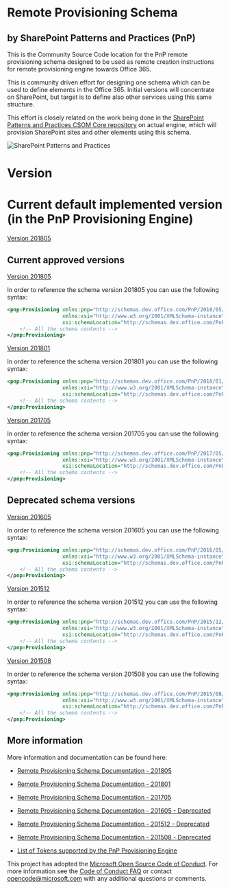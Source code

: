 # Remote Provisioning Schema
## by SharePoint Patterns and Practices (PnP)
This is the Community Source Code location for the PnP remote provisioning schema designed to be used as remote 
creation instructions for remote provisioning engine towards Office 365. 

This is community driven effort for designing one schema which can be used to define elements in the Office 365. 
Initial versions will concentrate on SharePoint, but target is to define also other services using this same structure. 

This effort is closely related on the work being done in the 
[SharePoint Patterns and Practices CSOM Core repository](https://github.com/SharePoint/PnP-Sites-Core) on actual engine, 
which will provision SharePoint sites and other elements using this schema. 

![SharePoint Patterns and Practices](https://devofficecdn.azureedge.net/media/Default/PnP/sppnp.png)

# Version

# Current default implemented version (in the PnP Provisioning Engine) 

[Version 201805](OfficeDevPnP.ProvisioningSchema/ProvisioningSchema-2018-05.xsd)

## Current approved versions

[Version 201805](OfficeDevPnP.ProvisioningSchema/ProvisioningSchema-2018-05.xsd)

In order to reference the schema version 201805 you can use the following syntax:

```xml
<pnp:Provisioning xmlns:pnp="http://schemas.dev.office.com/PnP/2018/05/ProvisioningSchema"
                  xmlns:xsi="http://www.w3.org/2001/XMLSchema-instance"
                  xsi:schemaLocation="http://schemas.dev.office.com/PnP/2018/05/ProvisioningSchema https://raw.githubusercontent.com/OfficeDev/PnP-Provisioning-Schema/master/OfficeDevPnP.ProvisioningSchema/ProvisioningSchema-2018-05.xsd">
	<!-- All the schema contents -->
</pnp:Provisioning>
```

[Version 201801](OfficeDevPnP.ProvisioningSchema/ProvisioningSchema-2018-01.xsd)

In order to reference the schema version 201801 you can use the following syntax:

```xml
<pnp:Provisioning xmlns:pnp="http://schemas.dev.office.com/PnP/2018/01/ProvisioningSchema"
                  xmlns:xsi="http://www.w3.org/2001/XMLSchema-instance"
                  xsi:schemaLocation="http://schemas.dev.office.com/PnP/2018/01/ProvisioningSchema https://raw.githubusercontent.com/OfficeDev/PnP-Provisioning-Schema/master/OfficeDevPnP.ProvisioningSchema/ProvisioningSchema-2018-01.xsd">
	<!-- All the schema contents -->
</pnp:Provisioning>
```

[Version 201705](OfficeDevPnP.ProvisioningSchema/ProvisioningSchema-2017-05.xsd)

In order to reference the schema version 201705 you can use the following syntax:

```xml
<pnp:Provisioning xmlns:pnp="http://schemas.dev.office.com/PnP/2017/05/ProvisioningSchema"
                  xmlns:xsi="http://www.w3.org/2001/XMLSchema-instance"
                  xsi:schemaLocation="http://schemas.dev.office.com/PnP/2017/05/ProvisioningSchema https://raw.githubusercontent.com/OfficeDev/PnP-Provisioning-Schema/master/OfficeDevPnP.ProvisioningSchema/ProvisioningSchema-2017-05.xsd">
	<!-- All the schema contents -->
</pnp:Provisioning>
```

## Deprecated schema versions

[Version 201605](OfficeDevPnP.ProvisioningSchema/ProvisioningSchema-2016-05.xsd)

In order to reference the schema version 201605 you can use the following syntax:

```xml
<pnp:Provisioning xmlns:pnp="http://schemas.dev.office.com/PnP/2016/05/ProvisioningSchema"
                  xmlns:xsi="http://www.w3.org/2001/XMLSchema-instance"
                  xsi:schemaLocation="http://schemas.dev.office.com/PnP/2016/05/ProvisioningSchema https://raw.githubusercontent.com/OfficeDev/PnP-Provisioning-Schema/master/OfficeDevPnP.ProvisioningSchema/ProvisioningSchema-2016-05.xsd">
	<!-- All the schema contents -->
</pnp:Provisioning>
```

[Version 201512](OfficeDevPnP.ProvisioningSchema/ProvisioningSchema-2015-12.xsd)

In order to reference the schema version 201512 you can use the following syntax:

```xml
<pnp:Provisioning xmlns:pnp="http://schemas.dev.office.com/PnP/2015/12/ProvisioningSchema"
                  xmlns:xsi="http://www.w3.org/2001/XMLSchema-instance"
                  xsi:schemaLocation="http://schemas.dev.office.com/PnP/2015/12/ProvisioningSchema https://raw.githubusercontent.com/OfficeDev/PnP-Provisioning-Schema/master/OfficeDevPnP.ProvisioningSchema/ProvisioningSchema-2015-12.xsd">
	<!-- All the schema contents -->
</pnp:Provisioning>
```


[Version 201508](OfficeDevPnP.ProvisioningSchema/ProvisioningSchema-2015-08.xsd)

In order to reference the schema version 201508 you can use the following syntax:

```xml
<pnp:Provisioning xmlns:pnp="http://schemas.dev.office.com/PnP/2015/08/ProvisioningSchema"
                  xmlns:xsi="http://www.w3.org/2001/XMLSchema-instance"
                  xsi:schemaLocation="http://schemas.dev.office.com/PnP/2015/08/ProvisioningSchema https://raw.githubusercontent.com/OfficeDev/PnP-Provisioning-Schema/master/OfficeDevPnP.ProvisioningSchema/ProvisioningSchema-2015-08.xsd">
	<!-- All the schema contents -->
</pnp:Provisioning>
```

## More information
More information and documentation can be found here:

* [Remote Provisioning Schema Documentation - 201805](ProvisioningSchema-2018-05.md)

* [Remote Provisioning Schema Documentation - 201801](ProvisioningSchema-2018-01.md)

* [Remote Provisioning Schema Documentation - 201705](ProvisioningSchema-2017-05.md)

* [Remote Provisioning Schema Documentation - 201605 - Deprecated](ProvisioningSchema-2016-05.md)

* [Remote Provisioning Schema Documentation - 201512 - Deprecated](ProvisioningSchema-2015-12.md)

* [Remote Provisioning Schema Documentation - 201508 - Deprecated](ProvisioningSchema-2015-08.md)

* [List of Tokens supported by the PnP Provisioning Engine](https://github.com/OfficeDev/PnP-Sites-Core/blob/master/Core/ProvisioningEngineTokens.md)

This project has adopted the [Microsoft Open Source Code of Conduct](https://opensource.microsoft.com/codeofconduct/). For more information see the [Code of Conduct FAQ](https://opensource.microsoft.com/codeofconduct/faq/) or contact [opencode@microsoft.com](mailto:opencode@microsoft.com) with any additional questions or comments.
